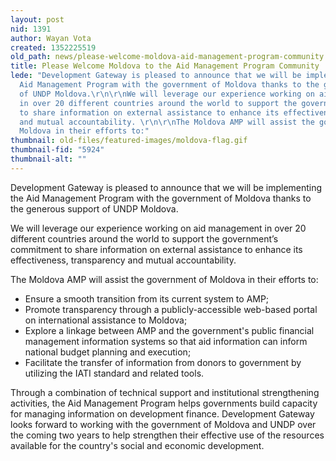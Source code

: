 ```yaml
---
layout: post
nid: 1391
author: Wayan Vota
created: 1352225519
old_path: news/please-welcome-moldova-aid-management-program-community
title: Please Welcome Moldova to the Aid Management Program Community
lede: "Development Gateway is pleased to announce that we will be implementing the
  Aid Management Program with the government of Moldova thanks to the generous support
  of UNDP Moldova.\r\n\r\nWe will leverage our experience working on aid management
  in over 20 different countries around the world to support the government’s commitment
  to share information on external assistance to enhance its effectiveness, transparency
  and mutual accountability. \r\n\r\nThe Moldova AMP will assist the government of
  Moldova in their efforts to:"
thumbnail: old-files/featured-images/moldova-flag.gif
thumbnail-fid: "5924"
thumbnail-alt: ""
---
```


Development Gateway is pleased to announce that we will be implementing the Aid Management Program with the government of Moldova thanks to the generous support of UNDP Moldova.

We will leverage our experience working on aid management in over 20 different countries around the world to support the government’s commitment to share information on external assistance to enhance its effectiveness, transparency and mutual accountability.

The Moldova AMP will assist the government of Moldova in their efforts to:

- Ensure a smooth transition from its current system to AMP;
- Promote transparency through a publicly-accessible web-based portal on international assistance to Moldova;
- Explore a linkage between AMP and the government's public financial management information systems so that aid information can inform national budget planning and execution;
- Facilitate the transfer of information from donors to government by utilizing the IATI standard and related tools.

Through a combination of technical support and institutional strengthening activities, the Aid Management Program helps governments build capacity for managing information on development finance. Development Gateway looks forward to working with the government of Moldova and UNDP over the coming two years to help strengthen their effective use of the resources available for the country's social and economic development.
